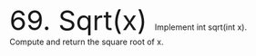 <font size="13">69. Sqrt(x) </font> 
Implement int sqrt(int x).  
Compute and return the square root of x.
